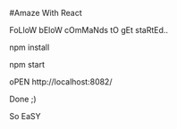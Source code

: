 #Amaze With React

FoLloW bEloW cOmMaNds tO gEt staRtEd..

npm install

npm start

oPEN http://localhost:8082/

Done ;)

So EaSY
